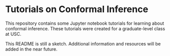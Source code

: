 # Tutorials on Conformal Inference

This repository contains some Jupyter notebook tutorials for learning about conformal inference.
These tutorials were created for a graduate-level class at USC.

This README is still a sketch. Additional information and resources will be added in the near future.
